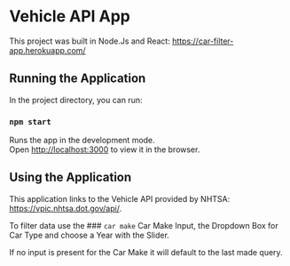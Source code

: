 # Vehicle API App

This project was built in Node.Js and React: https://car-filter-app.herokuapp.com/

## Running the Application

In the project directory, you can run:

### `npm start `

Runs the app in the development mode.\
Open [http://localhost:3000](http://localhost:3000) to view it in the browser.


## Using the Application

This application links to the Vehicle API provided by NHTSA: https://vpic.nhtsa.dot.gov/api/.

To filter data use the ### `car make` Car Make Input, the Dropdown Box for Car Type and choose a Year with the Slider.

If no input is present for the Car Make it will default to the last made query.